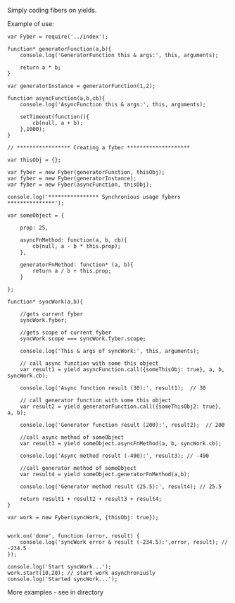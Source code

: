 Simply coding fibers on yields.

Example of use:
	
	var Fyber = require('../index');
	
	function* generatorFunction(a,b){
		console.log('GeneratorFunction this & args:', this, arguments);
	
		return a * b;
	}
	
	var generatorInstance = generatorFunction(1,2);
	
	function asyncFunction(a,b,cb){
		console.log('AsyncFunction this & args:', this, arguments);
	
		setTimeout(function(){
			cb(null, a + b);
		},1000);
	}
	
	// ***************** Creating a fyber ********************
	
	var thisObj = {};
	
	var fyber = new Fyber(generatorFunction, thisObj);
	var fyber = new Fyber(generatorInstance);
	var fyber = new Fyber(asyncFunction, thisObj);
	
	console.log('**************** Synchronious usage fybers ***************');
	
	var someObject = {
	
		prop: 25,
	
		asyncFnMethod: function(a, b, cb){
		    cb(null, a - b * this.prop);
		},
	
		generatorFnMethod: function* (a, b){
		    return a / b + this.prop;
		}
	
	};
	
	function* syncWork(a,b){
	
		//gets current fyber
		syncWork.fyber;
	
		//gets scope of current fyber
		syncWork.scope === syncWork.fyber.scope;
	
		console.log('This & args of syncWork:', this, arguments);
	
		// call async function with some this object
		var result1 = yield asyncFunction.call({someThisObj: true}, a, b, syncWork.cb);
	
		console.log('Async function result (30):', result1);  // 30
	
		// call generator function with some this object
		var result2 = yield generatorFunction.call({someThisObj2: true}, a, b);
	
		console.log('Generator function result (200):', result2);  // 200
	
		//call async method of someObject
		var result3 = yield someObject.asyncFnMethod(a, b, syncWork.cb);
	
		console.log('Async method result (-490):', result3); // -490
	
		//call generator method of someObject
		var result4 = yield someObject.generatorFnMethod(a,b);
	
		console.log('Generator method result (25.5):', result4); // 25.5
	
		return result1 + result2 + result3 + result4;
	}
	
	var work = new Fyber(syncWork, {thisObj: true});
		
	
	work.on('done', function (error, result) {
		console.log('syncWork error & result (-234.5):',error, result); // -234.5
	});
	
	console.log('Start syncWork...');
	work.start(10,20); // start work asynchroniusly
	console.log('Started syncWork...');

More examples - see in <examples> directory
